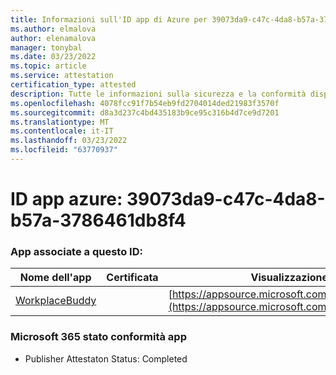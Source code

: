 ```yaml
---
title: Informazioni sull'ID app di Azure per 39073da9-c47c-4da8-b57a-3786461db8f4
ms.author: elmalova
author: elenamalova
manager: tonybal
ms.date: 03/23/2022
ms.topic: article
ms.service: attestation
certification_type: attested
description: Tutte le informazioni sulla sicurezza e la conformità disponibili per 39073da9-c47c-4da8-b57a-3786461db8f4.
ms.openlocfilehash: 4078fcc91f7b54eb9fd2704014ded21983f3570f
ms.sourcegitcommit: d8a3d237c4bd435183b9ce95c316b4d7ce9d7201
ms.translationtype: MT
ms.contentlocale: it-IT
ms.lasthandoff: 03/23/2022
ms.locfileid: "63770937"
---
```

# <a name="azure-app-id-39073da9-c47c-4da8-b57a-3786461db8f4"></a>ID app azure: 39073da9-c47c-4da8-b57a-3786461db8f4


### <a name="apps-associated-with-this-id"></a>App associate a questo ID:
| **Nome dell'app** | **Certificata** | **Visualizzazione in AppSource** |
|--------------|---------------|-----------------------|
| [WorkplaceBuddy](../forward/WA200001238.md) |  | [https://appsource.microsoft.com/product/office/WA200001238](https://appsource.microsoft.com/product/office/WA200001238) |

### <a name="microsoft-365-app-compliance-status"></a>Microsoft 365 stato conformità app
- Publisher Attestaton Status: Completed
